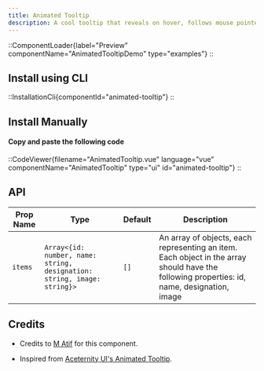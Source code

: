```yaml
---
title: Animated Tooltip
description: A cool tooltip that reveals on hover, follows mouse pointer
---
```


::ComponentLoader{label="Preview" componentName="AnimatedTooltipDemo" type="examples"}
::

## Install using CLI

::InstallationCli{componentId="animated-tooltip"}
::

## Install Manually

#### Copy and paste the following code

::CodeViewer{filename="AnimatedTooltip.vue" language="vue" componentName="AnimatedTooltip" type="ui" id="animated-tooltip"}
::

## API

| Prop Name | Type                                                                    | Default | Description                                                                                                                                 |
| --------- | ----------------------------------------------------------------------- | ------- | ------------------------------------------------------------------------------------------------------------------------------------------- |
| `items`   | `Array<{id: number, name: string, designation: string, image: string}>` | `[]`    | An array of objects, each representing an item. Each object in the array should have the following properties: id, name, designation, image |

## Credits

- Credits to [M Atif](https://github.com/atif0075) for this component.

- Inspired from [Aceternity UI's Animated Tooltip](https://ui.aceternity.com/components/animated-tooltip).
